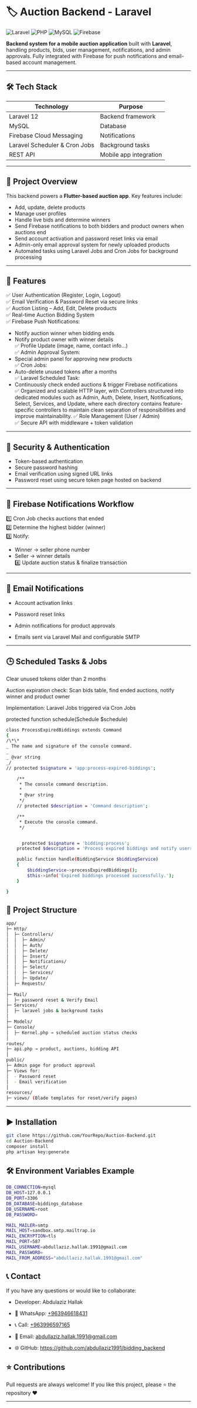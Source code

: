 # 🏷️ Auction Backend - Laravel

![Laravel](https://img.shields.io/badge/Laravel-FF2D20?logo=laravel&logoColor=white)
![PHP](https://img.shields.io/badge/PHP-777BB4?logo=php&logoColor=white)
![MySQL](https://img.shields.io/badge/MySQL-4479A1?logo=mysql&logoColor=white)
![Firebase](https://img.shields.io/badge/Firebase-FFCA28?logo=firebase&logoColor=white)

**Backend system for a mobile auction application** built with **Laravel**, handling products, bids, user management, notifications, and admin approvals. Fully integrated with Firebase for push notifications and email-based account management.

---

## 🛠️ Tech Stack

| Technology                    | Purpose                |
| ----------------------------- | ---------------------- |
| Laravel 12                    | Backend framework      |
| MySQL                         | Database               |
| Firebase Cloud Messaging      | Notifications          |
| Laravel Scheduler & Cron Jobs | Background tasks       |
| REST API                      | Mobile app integration |

---

## 🎯 Project Overview

This backend powers a **Flutter-based auction app**. Key features include:

-   Add, update, delete products
-   Manage user profiles
-   Handle live bids and determine winners
-   Send Firebase notifications to both bidders and product owners when auctions end
-   Send account activation and password reset links via email
-   Admin-only email approval system for newly uploaded products
-   Automated tasks using Laravel Jobs and Cron Jobs for background processing

---

## 🚀 Features

✅ User Authentication (Register, Login, Logout)  
✅ Email Verification & Password Reset via secure links  
✅ Auction Listing – Add, Edit, Delete products  
✅ Real-time Auction Bidding System  
✅ Firebase Push Notifications:

-   Notify auction winner when bidding ends
-   Notify product owner with winner details  
    ✅ Profile Update (image, name, contact info…)  
    ✅ Admin Approval System:
-   Special admin panel for approving new products  
    ✅ Cron Jobs:
-   Auto-delete unused tokens after a months  
    ✅ Laravel Scheduled Task:
-   Continuously check ended auctions & trigger Firebase notifications  
    ✅ Organized and scalable HTTP layer, with Controllers structured into dedicated modules such as Admin, Auth, Delete, Insert, Notifications, Select, Services, and Update, where each directory contains feature-specific controllers to maintain clean separation of responsibilities and improve maintainability.
    ✅ Role Management (User / Admin)  
    ✅ Secure API with middleware + token validation

---

## 🔐 Security & Authentication

-   Token-based authentication
-   Secure password hashing
-   Email verification using signed URL links
-   Password reset using secure token page hosted on backend

---

## 🔔 Firebase Notifications Workflow

1️⃣ Cron Job checks auctions that ended  
2️⃣ Determine the highest bidder (winner)  
3️⃣ Notify:

-   Winner → seller phone number
-   Seller → winner details  
    4️⃣ Update auction status & finalize transaction

---

## 📩 Email Notifications

-   Account activation links

-   Password reset links

-   Admin notifications for product approvals

-   Emails sent via Laravel Mail and configurable SMTP

---

## 🕒 Scheduled Tasks & Jobs

Clear unused tokens older than 2 months

Auction expiration check: Scan bids table, find ended auctions, notify winner and product owner

Implementation: Laravel Jobs triggered via Cron Jobs

protected function schedule(Schedule $schedule)

```bash
class ProcessExpiredBiddings extends Command
{
/\*\*
_ The name and signature of the console command.
_
_ @var string
_/
// protected $signature = 'app:process-expired-biddings';

    /**
     * The console command description.
     *
     * @var string
     */
    // protected $description = 'Command description';

    /**
     * Execute the console command.
     */


      protected $signature = 'bidding:process';
    protected $description = 'Process expired biddings and notify users';

    public function handle(BiddingService $biddingService)
    {
        $biddingService->processExpiredBiddings();
        $this->info('Expired biddings processed successfully.');
    }

}
```

## 📂 Project Structure

```bash
app/
├─ Http/
│  ├─ Controllers/
│  │  ├─ Admin/
│  │  ├─ Auth/
│  │  ├─ Delete/
│  │  ├─ Insert/
│  │  ├─ Notifications/
│  │  ├─ Select/
│  │  ├─ Services/
│  │  ├─ Update/
│  ├─ Requests/
│
├─ Mail/
│  ├─ password reset & Verify Email
├─ Services/
│  ├─ laravel jobs & background tasks
│
├─ Models/
├─ Console/
│  ├─ Kernel.php → scheduled auction status checks
│
routes/
├─ api.php → product, auctions, bidding API
│
public/
├─ Admin page for product approval
├─ Views for:
│  - Password reset
│  - Email verification
│
resources/
├─ views/ (Blade templates for reset/verify pages)

```

---

## ▶️ Installation

```bash
git clone https://github.com/YourRepo/Auction-Backend.git
cd Auction-Backend
composer install
php artisan key:generate

```

## 🛠️ Environment Variables Example

```bash
DB_CONNECTION=mysql
DB_HOST=127.0.0.1
DB_PORT=3306
DB_DATABASE=biddings_database
DB_USERNAME=root
DB_PASSWORD=

MAIL_MAILER=smtp
MAIL_HOST=sandbox.smtp.mailtrap.io
MAIL_ENCRYPTION=tls
MAIL_PORT=587
MAIL_USERNAME=abdullaziz.hallak.1991@gmail.com
MAIL_PASSWORD=
MAIL_FROM_ADDRESS="abdullaziz.hallak.1991@gmail.com"
```

## 📞 Contact

If you have any questions or would like to collaborate:

-   Developer: Abdulaziz Hallak

-   📱 WhatsApp: [ +963946618431 ](https://wa.me/963946618431)
-   📞 Call: [ +963996597165 ](tel:+963996597165)
-   📧 Email: abdullaziz.hallak.1991@gmail.com
-   🌐 GitHub: https://github.com/abdullaziz1991/bidding_backend

## ⭐ Contributions

Pull requests are always welcome!
If you like this project, please ⭐ the repository ❤️

---
